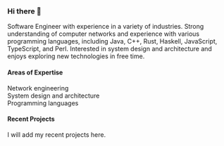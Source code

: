 ### Hi there 👋

Software Engineer with experience in a variety of industries. Strong understanding of computer networks and experience with various programming languages, including Java, C++, Rust, Haskell, JavaScript, TypeScript, and Perl. Interested in system design and architecture and enjoys exploring new technologies in free time.

#### Areas of Expertise

  Network engineering  
  System design and architecture  
  Programming languages  
 
#### Recent Projects

I will add my recent projects here.
 
<!--
**fycth/fycth** is a ✨ _special_ ✨ repository because its `README.md` (this file) appears on your GitHub profile.

Here are some ideas to get you started:

- 🔭 I’m currently working on 
- 🌱 I’m currently learning ...
- 👯 I’m looking to collaborate on ...
- 🤔 I’m looking for help with ...
- 💬 Ask me about ...
- 📫 How to reach me: ...
- 😄 Pronouns: ...
- ⚡ Fun fact: ...
-->
